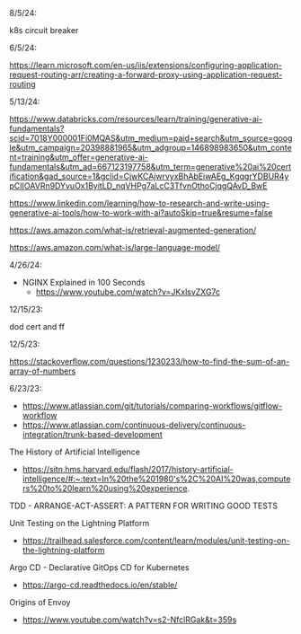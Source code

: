 8/5/24:

k8s circuit breaker

6/5/24:

https://learn.microsoft.com/en-us/iis/extensions/configuring-application-request-routing-arr/creating-a-forward-proxy-using-application-request-routing

5/13/24:

https://www.databricks.com/resources/learn/training/generative-ai-fundamentals?scid=7018Y000001Fi0MQAS&utm_medium=paid+search&utm_source=google&utm_campaign=20398881965&utm_adgroup=146898983650&utm_content=training&utm_offer=generative-ai-fundamentals&utm_ad=667123197758&utm_term=generative%20ai%20certification&gad_source=1&gclid=CjwKCAjwrvyxBhAbEiwAEg_KgqgrYDBUR4ypCIIOAVRn9DYvuOx1ByitLD_nqVHPg7aLcC3TfvnOthoCjqgQAvD_BwE


https://www.linkedin.com/learning/how-to-research-and-write-using-generative-ai-tools/how-to-work-with-ai?autoSkip=true&resume=false


https://aws.amazon.com/what-is/retrieval-augmented-generation/

https://aws.amazon.com/what-is/large-language-model/





4/26/24:

 - NGINX Explained in 100 Seconds
   - https://www.youtube.com/watch?v=JKxlsvZXG7c

12/15/23:

dod cert and ff

12/5/23:

https://stackoverflow.com/questions/1230233/how-to-find-the-sum-of-an-array-of-numbers

6/23/23:
  - https://www.atlassian.com/git/tutorials/comparing-workflows/gitflow-workflow
  - https://www.atlassian.com/continuous-delivery/continuous-integration/trunk-based-development

The History of Artificial Intelligence
  - https://sitn.hms.harvard.edu/flash/2017/history-artificial-intelligence/#:~:text=In%20the%201980's%2C%20AI%20was,computers%20to%20learn%20using%20experience.


TDD - ARRANGE-ACT-ASSERT: A PATTERN FOR WRITING GOOD TESTS

Unit Testing on the Lightning Platform
  - https://trailhead.salesforce.com/content/learn/modules/unit-testing-on-the-lightning-platform

Argo CD - Declarative GitOps CD for Kubernetes
 - https://argo-cd.readthedocs.io/en/stable/

Origins of Envoy
 - https://www.youtube.com/watch?v=s2-NfclRGak&t=359s
